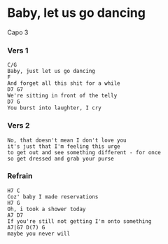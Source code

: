 Baby, let us go dancing
=======================

Capo 3

### Vers 1

	C/G
	Baby, just let us go dancing
	F
	And forget all this shit for a while
	D7 G7
	We're sitting in front of the telly
	D7 G
	You burst into laughter, I cry

### Vers 2

	No, that doesn't mean I don't love you
	it's just that I'm feeling this urge
	to get out and see something different - for once
	so get dressed and grab your purse

### Refrain

	H7 C
	Coz' baby I made reservations
	H7 G
	Oh, i took a shower today
	A7 D7
	If you're still not getting I'm onto something
	A7|G7 D(7) G
	maybe you never will